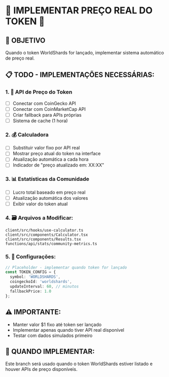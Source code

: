 # 🚀 IMPLEMENTAR PREÇO REAL DO TOKEN 🚀

## 🎯 OBJETIVO
Quando o token WorldShards for lançado, implementar sistema automático de preço real.

## 📋 TODO - IMPLEMENTAÇÕES NECESSÁRIAS:

### 1. 🔗 API de Preço do Token
- [ ] Conectar com CoinGecko API
- [ ] Conectar com CoinMarketCap API  
- [ ] Criar fallback para APIs próprias
- [ ] Sistema de cache (1 hora)

### 2. 💰 Calculadora
- [ ] Substituir valor fixo por API real
- [ ] Mostrar preço atual do token na interface
- [ ] Atualização automática a cada hora
- [ ] Indicador de "preço atualizado em: XX:XX"

### 3. 📊 Estatísticas da Comunidade
- [ ] Lucro total baseado em preço real
- [ ] Atualização automática dos valores
- [ ] Exibir valor do token atual

### 4. 🗃️ Arquivos a Modificar:
```
client/src/hooks/use-calculator.ts
client/src/components/Calculator.tsx
client/src/components/Results.tsx
functions/api/stats/community-metrics.ts
```

### 5. 🔧 Configurações:
```typescript
// Placeholder - implementar quando token for lançado
const TOKEN_CONFIG = {
  symbol: 'WORLDSHARDS',
  coingeckoId: 'worldshards',
  updateInterval: 60, // minutos
  fallbackPrice: 1.0
};
```

## ⚠️ IMPORTANTE:
- Manter valor $1 fixo até token ser lançado
- Implementar apenas quando tiver API real disponível
- Testar com dados simulados primeiro

## 🚀 QUANDO IMPLEMENTAR:
Este branch será usado quando o token WorldShards estiver listado e houver APIs de preço disponíveis.